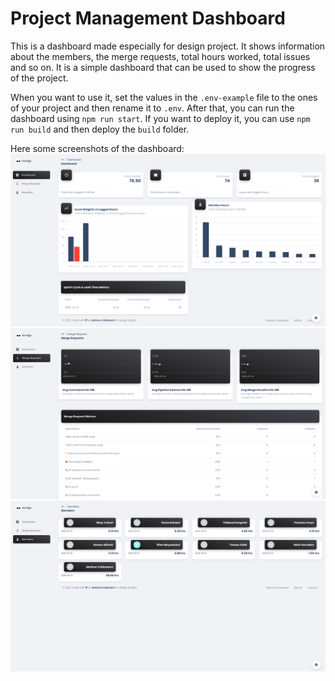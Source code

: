 # Project Management Dashboard
This is a dashboard made especially for design project. It shows information about the members, the merge requests, total hours worked, total issues and so on. It is a simple dashboard that can be used to show the progress of the project.

When you want to use it, set the values in the `.env-example` file to the ones of your project and then rename it to `.env`. After that, you can run the dashboard using `npm run start`. If you want to deploy it, you can use `npm run build` and then deploy the `build` folder.

Here some screenshots of the dashboard:
![alt text](image-3.png)
![alt text](image-1.png)
![alt text](image-2.png)